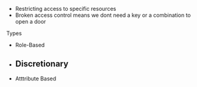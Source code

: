 - Restricting access to specific resources
- Broken access control means we dont need a key or a combination to open a door

Types
- Role-Based
- Discretionary
	- 
- Atttribute Based